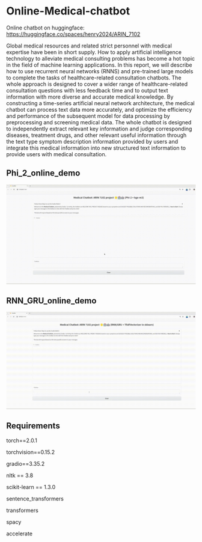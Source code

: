 # Online-Medical-chatbot

Online chatbot on huggingface:
https://huggingface.co/spaces/henry2024/ARIN_7102

Global medical resources and related strict personnel with medical expertise have been in short supply. How to apply artificial intelligence technology to alleviate medical consulting problems has become a hot topic in the field of machine learning applications. In this report, we will describe how to use recurrent neural networks (RNNS) and pre-trained large models to complete the tasks of healthcare-related consultation chatbots. The whole approach is designed to cover a wider range of healthcare-related consultation questions with less feedback time and to output text information with more diverse and accurate medical knowledge. By constructing a time-series artificial neural network architecture, the medical chatbot can process text data more accurately, and optimize the efficiency and performance of the subsequent model for data processing by preprocessing and screening medical data. The whole chatbot is designed to independently extract relevant key information and judge corresponding diseases, treatment drugs, and other relevant useful information through the text type symptom description information provided by users and integrate this medical information into new structured text information to provide users with medical consultation.

## Phi_2_online_demo
![](https://github.com/ZHOU-henry/online-Medical-chatbot/blob/main/Phi_2_online_demo.gif)

## RNN_GRU_online_demo
![](https://github.com/ZHOU-henry/online-Medical-chatbot/blob/main/RNN_GRU_online_demo.gif)

## Requirements

torch==2.0.1

torchvision==0.15.2

gradio==3.35.2

nltk == 3.8

scikit-learn == 1.3.0

sentence_transformers

transformers

spacy

accelerate


